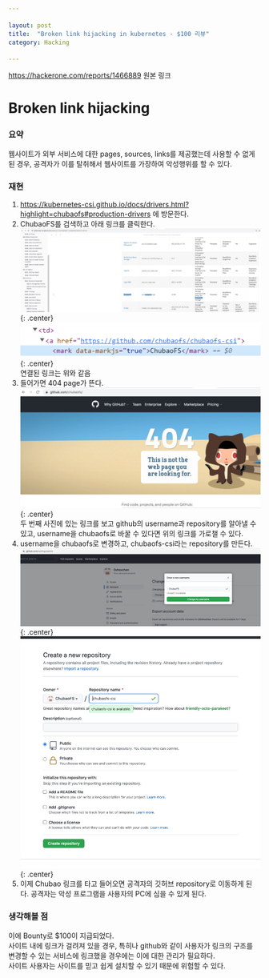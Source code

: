```yaml
---

layout: post
title:  "Broken link hijacking in kubernetes - $100 리뷰"
category: Hacking

---
```


<https://hackerone.com/reports/1466889>
원본 링크

# Broken link hijacking
### 요약
웹사이트가 외부 서비스에 대한 pages, sources, links를 제공했는데 사용할 수 없게 된 경우, 공격자가 이를 탈취해서 웹사이트를 가장하여 악성행위를 할 수 있다.

### 재현
1. https://kubernetes-csi.github.io/docs/drivers.html?highlight=chubaofs#production-drivers 에 방문한다.
2. ChubaoFS를 검색하고 아래 링크를 클릭한다.  
![find chubao](/assets/img/2022-03-27-1466889-Broken-link-hijacking/1.jpg){: .center}  
 ![link](/assets/img/2022-03-27-1466889-Broken-link-hijacking/2.png){: .center}  
 연결된 링크는 위와 같음
3.  들어가면 404 page가 뜬다. 
![404 page](/assets/img/2022-03-27-1466889-Broken-link-hijacking/3.jpg){: .center}  
두 번째 사진에 있는 링크를 보고 github의 username과 repository를 알아낼 수 있고, username을 chubaofs로 바꿀 수 있다면 위의 링크를 가로챌 수 있다.
4. username을 chubaofs로 변경하고, chubaofs-csi라는 repository를 만든다.  
![change username](/assets/img/2022-03-27-1466889-Broken-link-hijacking/4.jpg){: .center}  
![make repository](/assets/img/2022-03-27-1466889-Broken-link-hijacking/5.jpg){: .center} 
5. 이제 Chubao 링크를 타고 들어오면 공격자의 깃허브 repository로 이동하게 된다. 공격자는 악성 프로그램을 사용자의 PC에 심을 수 있게 된다.
  
### 생각해볼 점
이에 Bounty로 $100이 지급되었다.  
사이트 내에 링크가 걸려져 있을 경우, 특히나 github와 같이 사용자가 링크의 구조를 변경할 수 있는 서비스에 링크했을 경우에는 이에 대한 관리가 필요하다.  
사이트 사용자는 사이트를 믿고 쉽게 설치할 수 있기 때문에 위험할 수 있다.